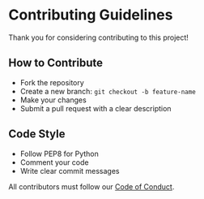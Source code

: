 # Contributing Guidelines

Thank you for considering contributing to this project!

## How to Contribute

- Fork the repository
- Create a new branch: `git checkout -b feature-name`
- Make your changes
- Submit a pull request with a clear description

## Code Style

- Follow PEP8 for Python
- Comment your code
- Write clear commit messages

All contributors must follow our [Code of Conduct](./CODE_OF_CONDUCT.md).
